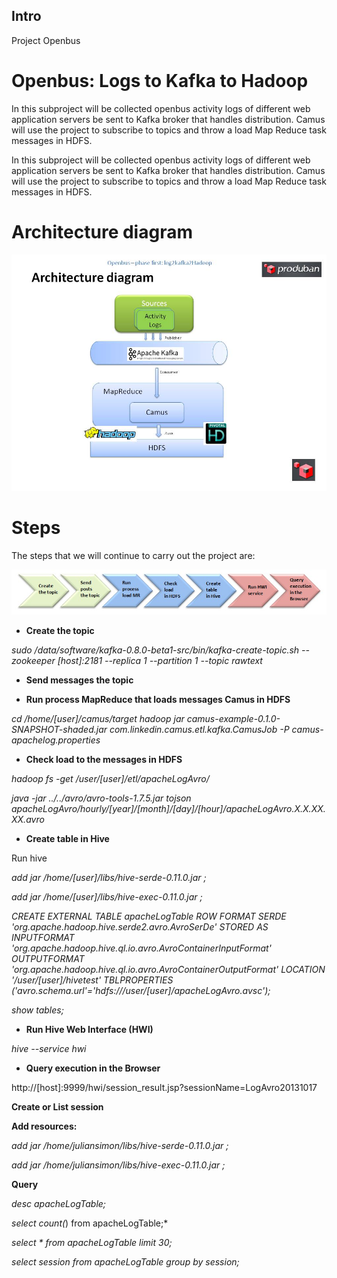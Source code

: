 ## Intro

Project Openbus

# Openbus: Logs to Kafka to Hadoop 
In this subproject will be collected openbus activity logs of different web application servers be sent to Kafka broker that handles distribution. Camus will use the project to subscribe to topics and throw a load Map Reduce task messages in HDFS.


In this subproject will be collected openbus activity logs of different web application servers be sent to Kafka broker that handles distribution. Camus will use the project to subscribe to topics and throw a load Map Reduce task messages in HDFS.

# Architecture diagram

![Architecture diagram](./Openbus%20-%20Architecture%20diagram.jpg)

# Steps

The steps that we will continue to carry out the project are:

![Steps](./Step1.jpg)


- **Create the topic**

*sudo /data/software/kafka-0.8.0-beta1-src/bin/kafka-create-topic.sh --zookeeper [host]:2181 --replica 1 --partition 1 --topic rawtext*

- **Send messages the topic**


- **Run process MapReduce that loads messages Camus in HDFS**

*cd /home/[user]/camus/target
hadoop jar camus-example-0.1.0-SNAPSHOT-shaded.jar com.linkedin.camus.etl.kafka.CamusJob -P camus-apachelog.properties*

- **Check load to the messages in HDFS**

*hadoop fs -get /user/[user]/etl/apacheLogAvro/*

*java -jar ../../avro/avro-tools-1.7.5.jar tojson apacheLogAvro/hourly/[year]/[month]/[day]/[hour]/apacheLogAvro.X.X.XX.XX.avro*

- **Create table in Hive**

Run hive

*add jar /home/[user]/libs/hive-serde-0.11.0.jar ;* 

*add jar /home/[user]/libs/hive-exec-0.11.0.jar ;* 

*CREATE EXTERNAL TABLE apacheLogTable
        ROW FORMAT SERDE 'org.apache.hadoop.hive.serde2.avro.AvroSerDe'
            STORED AS
                INPUTFORMAT  'org.apache.hadoop.hive.ql.io.avro.AvroContainerInputFormat'
                OUTPUTFORMAT 'org.apache.hadoop.hive.ql.io.avro.AvroContainerOutputFormat'
                LOCATION '/user/[user]/hivetest' TBLPROPERTIES ('avro.schema.url'='hdfs:///user/[user]/apacheLogAvro.avsc');*

*show tables;*


- **Run Hive Web Interface (HWI)**

*hive --service hwi*

- **Query execution in the Browser**

http://[host]:9999/hwi/session_result.jsp?sessionName=LogAvro20131017

**Create or List session**

**Add resources:**

*add jar /home/juliansimon/libs/hive-serde-0.11.0.jar ;* 

*add jar /home/juliansimon/libs/hive-exec-0.11.0.jar ;*

**Query**

*desc apacheLogTable;*

*select count(*) from apacheLogTable;*

*select * from apacheLogTable limit 30;*

*select session from apacheLogTable group by session;*
